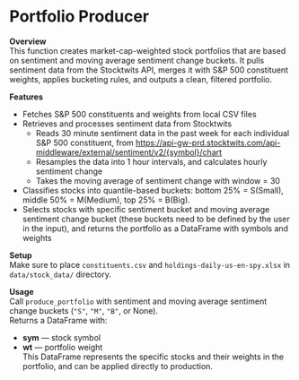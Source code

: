 # Portfolio Producer

**Overview**  
This function creates market-cap-weighted stock portfolios that are based on sentiment and moving average sentiment change buckets. It pulls sentiment data from the Stocktwits API, merges it with S&P 500 constituent weights, applies bucketing rules, and outputs a clean, filtered portfolio.

**Features**  
- Fetches S&P 500 constituents and weights from local CSV files
- Retrieves and processes sentiment data from Stocktwits
    - Reads 30 minute sentiment data in the past week for each individual S&P 500 constituent, from https://api-gw-prd.stocktwits.com/api-middleware/external/sentiment/v2/{symbol}/chart
    - Resamples the data into 1 hour intervals, and calculates hourly sentiment change
    - Takes the moving average of sentiment change with window = 30  
- Classifies stocks into quantile-based buckets: bottom 25% = S(Small), middle 50% = M(Medium), top 25% = B(Big).   
- Selects stocks with specific sentiment bucket and moving average sentiment change bucket (these buckets need to be defined by the user in the input), and returns the portfolio as a DataFrame with symbols and weights  

**Setup**  
Make sure to place `constituents.csv` and `holdings-daily-us-en-spy.xlsx` in `data/stock_data/` directory.  

**Usage**  
Call `produce_portfolio` with sentiment and moving average sentiment change buckets (`"S"`, `"M"`, `"B"`, or None).  
Returns a DataFrame with:  
- **sym** — stock symbol  
- **wt** — portfolio weight  
This DataFrame represents the specific stocks and their weights in the portfolio, and can be applied directly to production.
